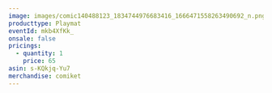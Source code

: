 ```yaml
---
image: images/comic140488123_1834744976683416_1666471558263490692_n.png
producttype: Playmat
eventId: mkb4XfKk_
onsale: false
pricings:
  - quantity: 1
    price: 65
asin: s-KQkjq-Yu7
merchandise: comiket
---
```

